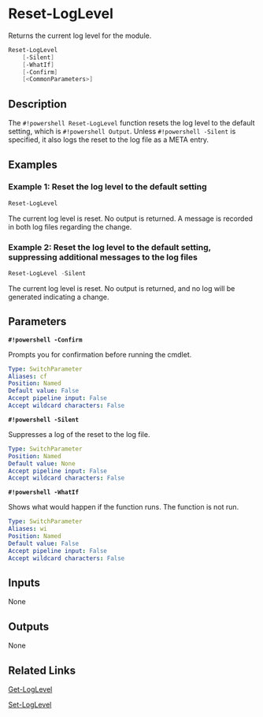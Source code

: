 # Reset-LogLevel
Returns the current log level for the module.

```powershell
Reset-LogLevel
    [-Silent]
    [-WhatIf]
    [-Confirm]
    [<CommonParameters>]
```

## Description
The `#!powershell Reset-LogLevel` function resets the log level to the default setting, which is `#!powershell Output`. Unless `#!powershell -Silent` is specified, it also logs the reset to the log file as a META entry.

## Examples

### Example 1: Reset the log level to the default setting

```powershell
Reset-LogLevel
```

The current log level is reset. No output is returned. A message is recorded in both log files regarding the change.

### Example 2: Reset the log level to the default setting, suppressing additional messages to the log files

```powershell
Reset-LogLevel -Silent
```

The current log level is reset. No output is returned, and no log will be generated indicating a change.

## Parameters

__`#!powershell -Confirm`__

Prompts you for confirmation before running the cmdlet.

```yaml
Type: SwitchParameter
Aliases: cf
Position: Named
Default value: False
Accept pipeline input: False
Accept wildcard characters: False
```

__`#!powershell -Silent`__

Suppresses a log of the reset to the log file.

```yaml
Type: SwitchParameter
Position: Named
Default value: None
Accept pipeline input: False
Accept wildcard characters: False
```

__`#!powershell -WhatIf`__

Shows what would happen if the function runs. The function is not run.

```yaml
Type: SwitchParameter
Aliases: wi
Position: Named
Default value: False
Accept pipeline input: False
Accept wildcard characters: False
```

## Inputs

None

## Outputs

None

## Related Links

[Get-LogLevel](./Get-LogLevel.md)

[Set-LogLevel](./Set-LogLevel.md)